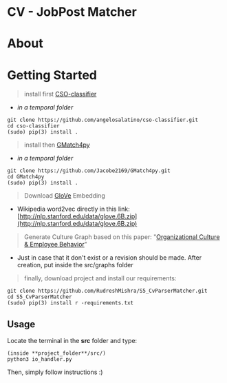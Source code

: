 # CV - JobPost Matcher

# About

# Getting Started

> install first [CSO-classifier](https://github.com/angelosalatino/cso-classifier)


+ *in a temporal folder*

```
git clone https://github.com/angelosalatino/cso-classifier.git
cd cso-classifier
(sudo) pip(3) install .
```

> install then [GMatch4py](https://github.com/Jacobe2169/GMatch4py)

+ *in a temporal folder*

```
git clone https://github.com/Jacobe2169/GMatch4py.git
cd GMatch4py
(sudo) pip(3) install .
```

> Download [GloVe](https://nlp.stanford.edu/projects/glove/) Embedding 

+ Wikipedia word2vec directly in this link: [http://nlp.stanford.edu/data/glove.6B.zip](http://nlp.stanford.edu/data/glove.6B.zip)

> Generate Culture Graph based on this paper: "[Organizational Culture & Employee Behavior](https://www.theseus.fi/bitstream/handle/10024/92815/LI_Tianya.pdf)" 

+ Just in case that it don't exist or a revision should be made. After creation, put inside the src/graphs folder

> finally, download project and install our requirements:

```
git clone https://github.com/RudreshMishra/S5_CvParserMatcher.git
cd S5_CvParserMatcher
(sudo) pip(3) install r -requirements.txt
```

## Usage

Locate the terminal in the **src** folder and type: 
```
(inside **project_folder**/src/)
python3 io_handler.py
```
Then, simply follow instructions :)






